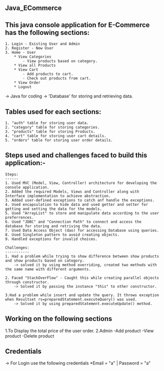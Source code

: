 Java_ECommerce
--------------
 
This java console application for E-Commerce has the following sections:
------------------------------------------------------------------------
    1. Login - Existing User and Admin
    2. Register - New User
    3. Home - User
        * View Categories 
            - View products based on category.
        * View all Products 
        * View Cart 
            - Add products to cart.
            - Check out products from cart.
        * View Order 
        * Logout
-> Java for coding 
-> 'Database' for storing and retrieving data.
 
Tables used for each sections:
-----------------------------
    1. "auth" table for storing user data.
    2. "category" table for storing categories.
    3. "products" table for storing Products.
    4. "cart" table for storing user cart details.
    5. "orders" table for storing user order details.
 
Steps used and challenges faced to build this application:-
-----------------------------------------------------------
 
    Steps:
    ------
    1. Used MVC (Model, View, Controller) architecture for developing the console application.
    2. Added the required Models, Views and Controller along with Interface implementation to achieve abstraction.
    3. Added user-defined exceptions to catch anf handle the exceptions.
    4. Used encapsulation to hide data and used getter and setter for getting and setting the data for the models.
    5. Used "ArrayList" to store and manipulate data according to the user preferrences.
    6. Used "JDBC" and "Connection Path" to connect and access the database for storing and retriving the data.
    7. Used Data Access Object (dao) for accessing Database using queries.
    8. Used Singleton pattern to avoid creating objects.
    9. Handled exceptions for invalid choices.
 
    Challenges:
    -----------
    1. Had a problem while trying to show difference between show products and show products based on category.
        -> solved it by using method overriding, created two methods with the same name with different arguments.
    
    2. Faced "StackOverFlow" - Caught this while creating parallel objects through constructor.
        -> Solved it by passing the instance "this" to other constructor.
   
    3.Had a problem while insert and update the query. It throws exception when Resultset rs=preparedStatement.executeQuery() was used.
        -> Solved it by using preparedStatement.executeUpdate() method. 

 
 
Working on the following sections 
---------------------------------
 
 1.To Display the total price of the user order.
 2.Admin 
     -Add product
     -View product 
     -Delete product  
    
Credentials 
-----------
  -> For Login use the following credentials
      *Email = "a" | Password = "a"
